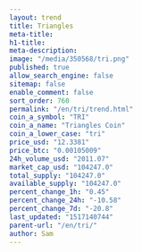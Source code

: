 ```yaml
---
layout: trend
title: Triangles
meta-title: 
h1-title: 
meta-description: 
image: "/media/350568/tri.png"
published: true
allow_search_engine: false
sitemap: false
enable_comment: false
sort_order: 760
permalink: "/en/tri/trend.html"
coin_a_symbol: "TRI"
coin_a_name: "Triangles Coin"
coin_a_lower_case: "tri"
price_usd: "12.3381"
price_btc: "0.00105009"
24h_volume_usd: "2011.07"
market_cap_usd: "104247.0"
total_supply: "104247.0"
available_supply: "104247.0"
percent_change_1h: "0.45"
percent_change_24h: "-10.58"
percent_change_7d: "-20.8"
last_updated: "1517140744"
parent-url: "/en/tri/"
author: Sam
---
```


